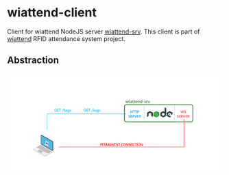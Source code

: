 # wiattend-client
Client for wiattend NodeJS server [wiattend-srv](https://github.com/abobija/wiattend-srv). This client is part of [wiattend](https://github.com/abobija/wiattend) RFID attendance system project.

## Abstraction

![](doc/img/idea.png)
